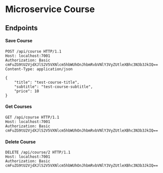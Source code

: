 # Microservice Course

## Endpoints

#### Save Course

````
POST /api/course HTTP/1.1
Host: localhost:7001
Authorization: Basic cmFuZG9tU2VjdXJlS2V5VXNlcm5hbWUhOnJhbmRvbVNlY3VyZUtleXBhc3N3b3JkIQ==
Content-Type: application/json

{
    "title": "test-course-title",
    "subtitle": "test-course-subtitle",
    "price": 10
}
````

#### Get Courses

````
GET /api/course HTTP/1.1
Host: localhost:7001
Authorization: Basic cmFuZG9tU2VjdXJlS2V5VXNlcm5hbWUhOnJhbmRvbVNlY3VyZUtleXBhc3N3b3JkIQ==
````

#### Delete Course

````
DELETE /api/course/2 HTTP/1.1
Host: localhost:7001
Authorization: Basic cmFuZG9tU2VjdXJlS2V5VXNlcm5hbWUhOnJhbmRvbVNlY3VyZUtleXBhc3N3b3JkIQ==
````
